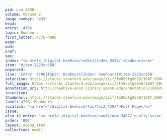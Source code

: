 ```yaml
---
pid: num_3488
volume: Volume 2
image_number: '439'
head:
entry: '4796'
topic: Bouhours
first_letter: 4776-4800
page:
add:
xref:
see:
index: "<a href='/digital-beehive/index1/index_0418/'>bouhours</a>"
item: "#item-2223cc658"
unparsed:
line: 'Entry: 4796|Topic: Bouhours|Index: bouhours|#item-2223cc658'
selection: https://stacks.stanford.edu/image/iiif/fm855tg5659/1607_0906/472,2650,1710,168/full/0/default.jpg
full_image: https://stacks.stanford.edu/image/iiif/fm855tg5659/1607_0906/full/full/0/default.jpg
annotation_uri: http://beehive-anno.library.upenn.edu/annotation/1680282892296
insertion:
thumbnail: https://stacks.stanford.edu/image/iiif/fm855tg5659/1607_0906/472,2650,600,180/250,/0/default.jpg
label: 4796. Bouhours
location: "<a href='/digital-beehive/toc/toc2_429/'>Full Page</a>"
issue:
also_in_entry: "<a href='/digital-beehive/num11/num_3487/'>Lully's</a>"
order: '006'
layout: alpha_item
collection: num11
---
```

